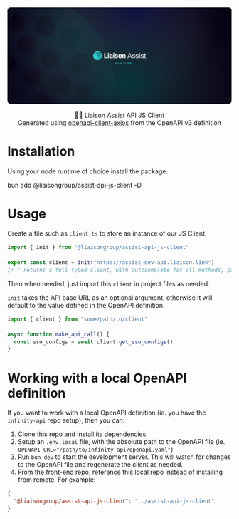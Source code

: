<img src="./hero.svg" alt="Hero" />

<p align="center">
  🏌️‍♂️ Liaison Assist API JS Client
  <br />
  Generated using <a href="https://github.com/openapistack/openapi-client-axios">openapi-client-axios</a> from the OpenAPI v3 definition
</p>

# Installation

Using your node runtime of choice install the package.

bun add @liaisongroup/assist-api-js-client -D

# Usage

Create a file such as `client.ts` to store an instance of our JS Client.

```ts
import { init } from "@liaisongroup/assist-api-js-client"

export const client = init("https://assist-dev-api.liaison.link")
// ^ returns a full typed client, with autocomplete for all methods, parameters etc.
```

Then when needed, just import this `client` in project files as needed.

`init` takes the API base URL as an optional argument, otherwise it will default to the value defined in the OpenAPI definition.

```ts
import { client } from "some/path/to/client"

async function make_api_call() {
  const sso_configs = await client.get_sso_configs()
}
```

# Working with a local OpenAPI definition

If you want to work with a local OpenAPI definition (ie. you have the `infinity-api` repo setup), then you can:

1. Clone this repo and install its dependencies
2. Setup an `.env.local` file, with the absolute path to the OpenAPI file (ie. `OPENAPI_URL="/path/to/infinity-api/openapi.yaml"`)
3. Run `bun dev` to start the development server. This will watch for changes to the OpenAPI file and regenerate the client as needed.
4. From the front-end repo, reference this local repo instead of installing from remote. For example:

```json
{
  "@liaisongroup/assist-api-js-client": "../assist-api-js-client"
}
```
